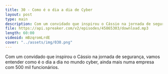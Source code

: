 ```yaml
---
title: 30 - Como é o dia a dia de Cyber
layout: post
type: main
description: Com um convidado que inspirou o Cássio na jornada de segurança, vamos entender como é o dia a dia no mundo cyber, ainda mais numa empresa com 500 mil funcionários.
file: https://api.spreaker.com/v2/episodes/45865303/download.mp3
length: 60:00
videoid: mBzqromLrdE
cover: "../assets/img/030.png"
---
```


Com um convidado que inspirou o Cássio na jornada de segurança, vamos entender como é o dia a dia no mundo cyber, ainda mais numa empresa com 500 mil funcionários.
